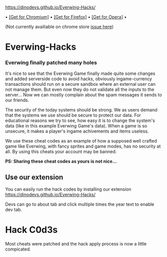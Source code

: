 https://dinodevs.github.io/Everwing-Hacks/

•
[[Get for Chromium]](https://github.com/DinoDevs/Everwing-Hacks/releases/download/v2.2.1/EverWingHacks.v2.2.1.crx)
•
[[Get for Firefox]](https://github.com/DinoDevs/Everwing-Hacks/releases/download/v2.2.1/EverWingHacks.v2.2.1.xpi)
•
[[Get for Opera]](https://github.com/DinoDevs/Everwing-Hacks/releases/download/v2.2.1/EverWingHacks.v2.2.1.nex)
•

(Not currently availiable on chrome store [issue here](../../issues/26))

# Everwing-Hacks
### Everwing finally patched many holes

It's nice to see that the Everwing Game finally made quite some changes and added serverside code to avoid hacks, obviously ingame-currency transactions should run on a secure sandbox where an external user can not manage them. But even now they do not validate all the inputs to the server... Now we can mostly complain about the spam messages it sends to our friends.

The security of the today systems should be strong. We as users demand that the systems we use should be secure to protect our data. For educational reasons we try to see, how easy it is to change the system's data (like in this example Everwing Game's data). When a game is so unsecure, it makes a player's ingame achivements and items useless.

We use these cheat codes as an example of how a supposed well crafted game like Everwing, with fancy sprites and game modes, has no security at all. By using this cheats your account may be banned.

**PS: Sharing these cheat codes as yours is not nice...**

## Use our extension
You can easily run the hack codes by installing our extension
https://dinodevs.github.io/Everwing-Hacks/

Devs can go to about tab and click multiple times the year text to enable dev tab.

# Hack C0d3s
Most cheats were patched and the hack apply process is now a little compicated.
